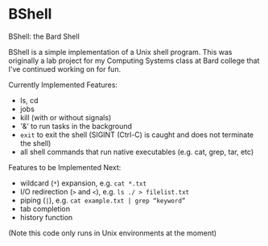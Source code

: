 # BShell
BShell: the Bard Shell

BShell is a simple implementation of a Unix shell program. This was originally a lab project for my Computing Systems class at Bard college that I've continued working on for fun.

Currently Implemented Features:
- ls, cd
- jobs
- kill (with or without signals)
- '&' to run tasks in the background 
- `exit` to exit the shell (SIGINT (Ctrl-C) is caught and does not terminate the shell)
- all shell commands that run native executables (e.g. cat, grep, tar, etc)

Features to be Implemented Next:
- wildcard (`*`) expansion, e.g. `cat *.txt`
- I/O redirection (`>` and `<`), e.g. `ls ./ > filelist.txt`
- piping (`|`), e.g. `cat example.txt | grep “keyword”`
- tab completion
- history function


(Note this code only runs in Unix environments at the moment)
